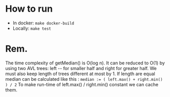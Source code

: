 # How to run

* In docker: `make docker-build`
* Locally: `make test`

# Rem.

The time complexity of getMedian() is O(log n).
It can be reduced to O(1) by using two AVL trees: left -- for smaller half and right for greater half.
We must also keep length of trees different at most by 1. 
If length are equal median can be calculated like this : 
`median := ( left.max() + right.min() ) / 2`
To make run-time of left.max() / right.min() constant we can cache them.   